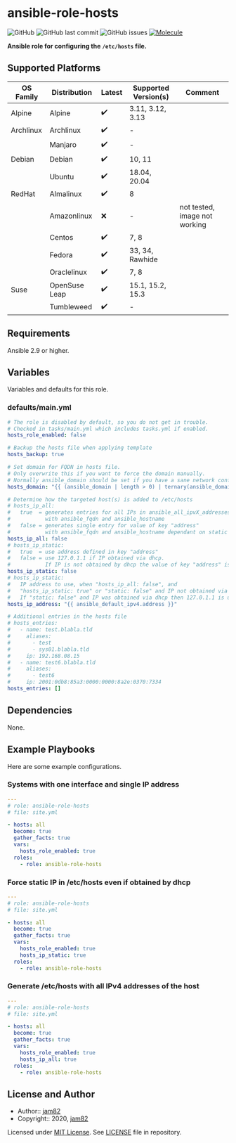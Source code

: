 # ansible-role-hosts

![GitHub](https://img.shields.io/github/license/jam82/ansible-role-hosts) ![GitHub last commit](https://img.shields.io/github/last-commit/jam82/ansible-role-hosts) ![GitHub issues](https://img.shields.io/github/issues-raw/jam82/ansible-role-hosts) [![Molecule](https://github.com/jam82/ansible-role-hosts/actions/workflows/molecule.yml/badge.svg)](https://github.com/jam82/ansible-role-hosts/actions/workflows/molecule.yml)

**Ansible role for configuring the `/etc/hosts` file.**

## Supported Platforms

| OS Family | Distribution  | Latest | Supported Version(s) | Comment |
|-----------|---------------|--------|----------------------|---------|
| Alpine    | Alpine        | :heavy_check_mark: | 3.11, 3.12, 3.13 | |
| Archlinux | Archlinux     | :heavy_check_mark: | - | |
|           | Manjaro       | :heavy_check_mark: | - | |
| Debian    | Debian        | :heavy_check_mark: | 10, 11 | |
|           | Ubuntu        | :heavy_check_mark: | 18.04, 20.04 | |
| RedHat    | Almalinux     | :heavy_check_mark: | 8 | |
|           | Amazonlinux   | :x: | - | not tested, image not working |
|           | Centos        | :heavy_check_mark: | 7, 8 | |
|           | Fedora        | :heavy_check_mark: | 33, 34, Rawhide | |
|           | Oraclelinux   | :heavy_check_mark: | 7, 8 | |
| Suse      | OpenSuse Leap | :heavy_check_mark: | 15.1, 15.2, 15.3 | |
|           | Tumbleweed    | :heavy_check_mark: | - | |

## Requirements

Ansible 2.9 or higher.

## Variables

Variables and defaults for this role.

### defaults/main.yml

```yaml
# The role is disabled by default, so you do not get in trouble.
# Checked in tasks/main.yml which includes tasks.yml if enabled.
hosts_role_enabled: false

# Backup the hosts file when applying template
hosts_backup: true

# Set domain for FQDN in hosts file.
# Only overwrite this if you want to force the domain manually.
# Normally ansible_domain should be set if you have a sane network configuration.
hosts_domain: "{{ (ansible_domain | length > 0) | ternary(ansible_domain, '') }}"

# Determine how the targeted host(s) is added to /etc/hosts
# hosts_ip_all:
#   true  = generates entries for all IPs in ansible_all_ipvX_addresses
#           with ansible_fqdn and ansible_hostname
#   false = generates single entry for value of key "address"
#           with ansible_fqdn and ansible_hostname dependant on static setting
hosts_ip_all: false
# hosts_ip_static:
#   true  = use address defined in key "address"
#   false = use 127.0.1.1 if IP obtained via dhcp.
#           If IP is not obtained by dhcp the value of key "address" is used.
hosts_ip_static: false
# hosts_ip_static:
#   IP address to use, when "hosts_ip_all: false", and
#   "hosts_ip_static: true" or "static: false" and IP not obtained via dhcp
#   If "static: false" and IP was obtained via dhcp then 127.0.1.1 is used
hosts_ip_address: "{{ ansible_default_ipv4.address }}"

# Additional entries in the hosts file
# hosts_entries:
#   - name: test.blabla.tld
#     aliases:
#       - test
#       - sys01.blabla.tld
#     ip: 192.168.08.15
#   - name: test6.blabla.tld
#     aliases:
#       - test6
#     ip: 2001:0db8:85a3:0000:0000:8a2e:0370:7334
hosts_entries: []
```

## Dependencies

None.

## Example Playbooks

Here are some example configurations.

### Systems with one interface and single IP address

```yaml
---
# role: ansible-role-hosts
# file: site.yml

- hosts: all
  become: true
  gather_facts: true
  vars:
    hosts_role_enabled: true
  roles:
    - role: ansible-role-hosts
```

### Force static IP in /etc/hosts even if obtained by dhcp

```yaml
---
# role: ansible-role-hosts
# file: site.yml

- hosts: all
  become: true
  gather_facts: true
  vars:
    hosts_role_enabled: true
    hosts_ip_static: true
  roles:
    - role: ansible-role-hosts
```

### Generate /etc/hosts with all IPv4 addresses of the host

```yaml
---
# role: ansible-role-hosts
# file: site.yml

- hosts: all
  become: true
  gather_facts: true
  vars:
    hosts_role_enabled: true
    hosts_ip_all: true
  roles:
    - role: ansible-role-hosts
```

## License and Author

- Author:: [jam82](https://github.com/jam82/)
- Copyright:: 2020, [jam82](https://github.com/jam82/)

Licensed under [MIT License](https://opensource.org/licenses/MIT).
See [LICENSE](https://github.com/jam82/ansible-role-hosts/blob/master/LICENSE) file in repository.
